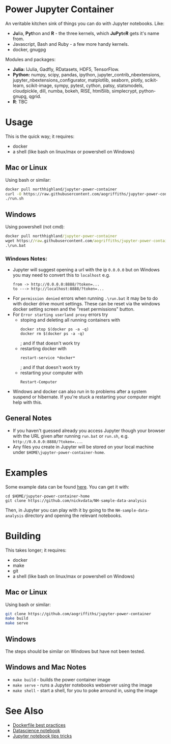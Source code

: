 Power Jupyter Container
=======================

An veritable kitchen sink of things you can do with Jupyter notebooks. Like:

* **Ju**lia, **Pyt**hon and **R** - the three kernels, which **JuPyt**e**R** gets it's name from.
* Javascript, Bash and Ruby - a few more handy kernels.
* docker, gnugpg

Modules and packages:

* **Julia:** IJulia, Gadfly, RDatasets, HDF5, TensorFlow.
* **Python:** numpy, scipy, pandas, ipython, jupyter_contrib_nbextensions,
jupyter_nbextensions_configurator, matplotlib, seaborn, plotly, scikit-learn,
scikit-image, sympy, pytest, cython, patsy, statsmodels, cloudpickle, dill,
numba, bokeh, RISE, html5lib, simplecrypt, python-gnupg, qgrid.
* **R**: TBC

Usage
=====

This is the quick way; it requires:
* docker
* a shell (like bash on linux/max or powershell on Windows)

## Mac or Linux
Using bash or similar:
```bash
docker pull northhighland/jupyter-power-container
curl -O https://raw.githubusercontent.com/aogriffiths/jupyter-power-container/master/run.sh
./run.sh
```

## Windows
Using powershell (not cmd):
```bat
docker pull northhighland/jupyter-power-container
wget https://raw.githubusercontent.com/aogriffiths/jupyter-power-container/master/run.bat -OutFile run.bat
.\run.bat
```

### Windows Notes:
* Jupyter will suggest opening a url with the ip `0.0.0.0` but on Windows you may need to convert this to `localhost` e.g.
    ```
    from -> http://0.0.0.0:8888/?token=...
    to ---> http://localhost:8888/?token=...
    ```
* For `permission denied` errors when running `.\run.bat` it may be to do with docker drive mount settings. These can be reset via the windows docker setting screen and the "reset permissions" button.
* For `Error starting userland proxy` errors try
    * stoping and deleting all running containers with
      ```
      docker stop $(docker ps -a -q)
      docker rm $(docker ps -a -q)
      ```
      ; and if that doesn't work try
    * restarting docker with
      ```
      restart-service *docker*
      ```
      ; and if that doesn't work try
    * restarting your computer with
      ```
      Restart-Computer
      ```
* Windows and docker can also run in to problems after a system suspend or hibernate. If you're stuck a restarting your computer might help with this.

## General Notes

* If you haven't guessed already you access Jupyter though your browser with the URL given after running `run.bat` or `run.sh`, e.g. `http://0.0.0.0:8888/?token=...`.
* Any files you create in Jupyter will be stored on your local machine under `$HOME\jupyter-power-container-home`.

Examples
========

Some example data can be found [here](https://github.com/nickvdata/NH-sample-data-analysis). You can get it with:

```
cd $HOME/jupyter-power-container-home
git clone https://github.com/nickvdata/NH-sample-data-analysis
```

Then, in Jupyter you can play with it by going to the `NH-sample-data-analysis` directory and opening the relevant notebooks.

Building
========

This takes longer; it requires:
* docker
* make
* git
* a shell (like bash on linux/max or powershell on Windows)


## Mac or Linux
Using bash or similar:
```bash
git clone https://github.com/aogriffiths/jupyter-power-container
make build
make serve
```

## Windows
The steps should be similar on Windows but have not been tested.

## Windows and Mac Notes
* `make build` - builds the power container image
* `make serve` - runs a Jupyter notebooks webserver using the image
* `make shell` - start a shell, for you to poke arround in, using the image




See Also
========
* [Dockerfile best practices](https://docs.docker.com/develop/develop-images/dockerfile_best-practices/)
* [Datascience notebook](https://github.com/jupyter/docker-stacks/tree/master/datascience-notebook)
* [Jupyter notebook tips tricks](https://www.dataquest.io/blog/jupyter-notebook-tips-tricks-shortcuts/)
